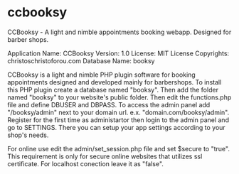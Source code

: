 # ccbooksy
CCBooksy - A light and nimble appointments booking webapp. Designed for barber shops.

Application Name: CCBooksy
Version: 1.0
License: MIT License
Copyrights: christoschristoforou.com
Database Name: booksy

CCBooksy is a light and nimble PHP plugin software for booking appointments designed and developed mainly for barbershops.
To install this PHP plugin create a database named "booksy". Then add the folder named "booksy" to your website's public folder. Then edit the functions.php file and define DBUSER and DBPASS. 
To access the admin panel add "/booksy/admin" next to your domain url. e.x. "domain.com/booksy/admin".
Register for the first time as administartor then login to the admin panel and go to SETTINGS. There you can setup your app settings according to your shop's needs.

For online use edit the admin/set_session.php file and set $secure to "true". This requirement is only for secure online websites that utilizes ssl certificate. For localhost conection leave it as "false".
